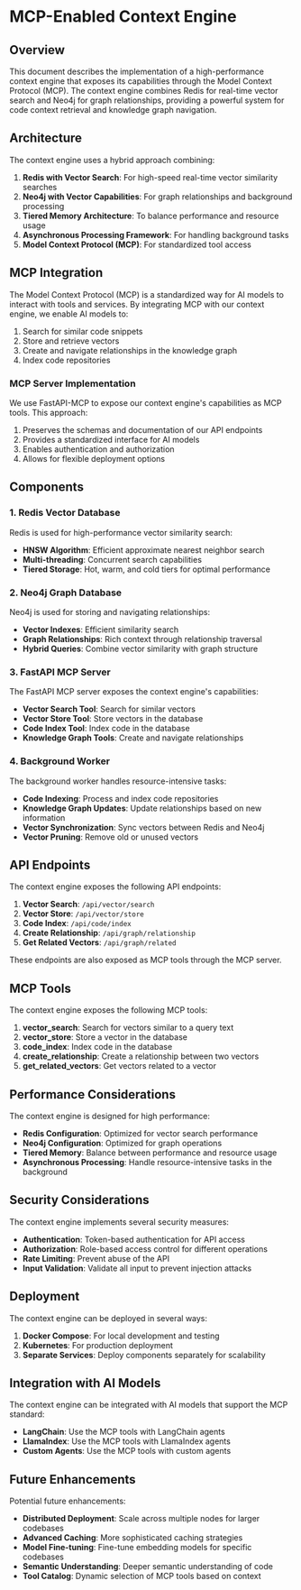 # MCP-Enabled Context Engine

## Overview

This document describes the implementation of a high-performance context engine that exposes its capabilities through the Model Context Protocol (MCP). The context engine combines Redis for real-time vector search and Neo4j for graph relationships, providing a powerful system for code context retrieval and knowledge graph navigation.

## Architecture

The context engine uses a hybrid approach combining:

1. **Redis with Vector Search**: For high-speed real-time vector similarity searches
2. **Neo4j with Vector Capabilities**: For graph relationships and background processing
3. **Tiered Memory Architecture**: To balance performance and resource usage
4. **Asynchronous Processing Framework**: For handling background tasks
5. **Model Context Protocol (MCP)**: For standardized tool access

## MCP Integration

The Model Context Protocol (MCP) is a standardized way for AI models to interact with tools and services. By integrating MCP with our context engine, we enable AI models to:

1. Search for similar code snippets
2. Store and retrieve vectors
3. Create and navigate relationships in the knowledge graph
4. Index code repositories

### MCP Server Implementation

We use FastAPI-MCP to expose our context engine's capabilities as MCP tools. This approach:

1. Preserves the schemas and documentation of our API endpoints
2. Provides a standardized interface for AI models
3. Enables authentication and authorization
4. Allows for flexible deployment options

## Components

### 1. Redis Vector Database

Redis is used for high-performance vector similarity search:

- **HNSW Algorithm**: Efficient approximate nearest neighbor search
- **Multi-threading**: Concurrent search capabilities
- **Tiered Storage**: Hot, warm, and cold tiers for optimal performance

### 2. Neo4j Graph Database

Neo4j is used for storing and navigating relationships:

- **Vector Indexes**: Efficient similarity search
- **Graph Relationships**: Rich context through relationship traversal
- **Hybrid Queries**: Combine vector similarity with graph structure

### 3. FastAPI MCP Server

The FastAPI MCP server exposes the context engine's capabilities:

- **Vector Search Tool**: Search for similar vectors
- **Vector Store Tool**: Store vectors in the database
- **Code Index Tool**: Index code in the database
- **Knowledge Graph Tools**: Create and navigate relationships

### 4. Background Worker

The background worker handles resource-intensive tasks:

- **Code Indexing**: Process and index code repositories
- **Knowledge Graph Updates**: Update relationships based on new information
- **Vector Synchronization**: Sync vectors between Redis and Neo4j
- **Vector Pruning**: Remove old or unused vectors

## API Endpoints

The context engine exposes the following API endpoints:

1. **Vector Search**: `/api/vector/search`
2. **Vector Store**: `/api/vector/store`
3. **Code Index**: `/api/code/index`
4. **Create Relationship**: `/api/graph/relationship`
5. **Get Related Vectors**: `/api/graph/related`

These endpoints are also exposed as MCP tools through the MCP server.

## MCP Tools

The context engine exposes the following MCP tools:

1. **vector_search**: Search for vectors similar to a query text
2. **vector_store**: Store a vector in the database
3. **code_index**: Index code in the database
4. **create_relationship**: Create a relationship between two vectors
5. **get_related_vectors**: Get vectors related to a vector

## Performance Considerations

The context engine is designed for high performance:

- **Redis Configuration**: Optimized for vector search performance
- **Neo4j Configuration**: Optimized for graph operations
- **Tiered Memory**: Balance between performance and resource usage
- **Asynchronous Processing**: Handle resource-intensive tasks in the background

## Security Considerations

The context engine implements several security measures:

- **Authentication**: Token-based authentication for API access
- **Authorization**: Role-based access control for different operations
- **Rate Limiting**: Prevent abuse of the API
- **Input Validation**: Validate all input to prevent injection attacks

## Deployment

The context engine can be deployed in several ways:

1. **Docker Compose**: For local development and testing
2. **Kubernetes**: For production deployment
3. **Separate Services**: Deploy components separately for scalability

## Integration with AI Models

The context engine can be integrated with AI models that support the MCP standard:

- **LangChain**: Use the MCP tools with LangChain agents
- **LlamaIndex**: Use the MCP tools with LlamaIndex agents
- **Custom Agents**: Use the MCP tools with custom agents

## Future Enhancements

Potential future enhancements:

- **Distributed Deployment**: Scale across multiple nodes for larger codebases
- **Advanced Caching**: More sophisticated caching strategies
- **Model Fine-tuning**: Fine-tune embedding models for specific codebases
- **Semantic Understanding**: Deeper semantic understanding of code
- **Tool Catalog**: Dynamic selection of MCP tools based on context
